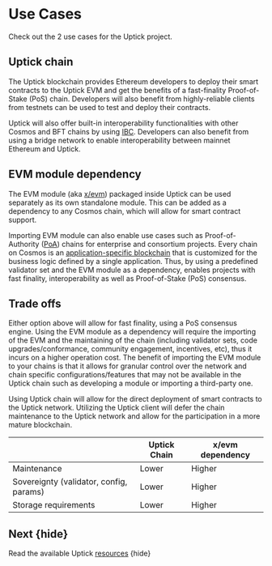 <!--
order: 3
-->

# Use Cases

Check out the 2 use cases for the Uptick project. 

## Uptick chain

The Uptick blockchain provides Ethereum developers to deploy their smart contracts to the
Uptick EVM and get the benefits of a fast-finality Proof-of-Stake (PoS) chain. Developers will
also benefit from highly-reliable clients from testnets can be used to test and deploy their
contracts.

Uptick will also offer built-in interoperability functionalities with other Cosmos and BFT chains by using [IBC](https://cosmos.network/ibc). Developers can also benefit from using a bridge network to enable interoperability between mainnet Ethereum and Uptick.

## EVM module dependency

The EVM module (aka [x/evm](https://github.com/tharsis/ethermint/tree/main/x/evm)) packaged inside
Uptick can be used separately as its own standalone module. This can be added as a dependency to
any Cosmos chain, which will allow for smart contract support.

Importing EVM module can also enable use cases such as Proof-of-Authority
([PoA](https://en.wikipedia.org/wiki/Proof_of_authority)) chains for enterprise and consortium
projects. Every chain on Cosmos is an [application-specific
blockchain](https://docs.cosmos.network/master/intro/why-app-specific.html) that is customized for
the business logic defined by a single application. Thus, by using a predefined validator set and
the EVM module as a dependency, enables projects with fast finality, interoperability as well as
Proof-of-Stake (PoS) consensus.

## Trade offs

Either option above will allow for fast finality, using a PoS consensus engine. Using the EVM module
as a dependency will require the importing of the EVM and the maintaining of the chain (including
validator sets, code upgrades/conformance, community engagement, incentives, etc), thus it incurs on a
higher operation cost. The benefit of importing the EVM module to your chains is that it allows for
granular control over the network and chain specific configurations/features that may not be
available in the Uptick chain such as developing a module or importing a third-party one.

Using Uptick chain will allow for the direct deployment of smart contracts to the Uptick
network. Utilizing the Uptick client will defer the chain maintenance to the Uptick network
and allow for the participation in a more mature blockchain.

|                                         | Uptick Chain     | x/evm dependency |
|-----------------------------------------|-----------------|------------------|
| Maintenance                             | Lower           | Higher           |
| Sovereignty (validator, config, params) | Lower           | Higher           |
| Storage requirements                    | Lower           | Higher           |

## Next {hide}

Read the available Uptick [resources](./resources.md) {hide}
